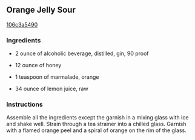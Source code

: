 ## Orange Jelly Sour

[106c3a5490](http://www.food.com/recipe/orange-jelly-sour-209242)

### Ingredients

 - 2 ounce of alcoholic beverage, distilled, gin, 90 proof

 - 12 ounce of honey

 - 1 teaspoon of marmalade, orange

 - 34 ounce of lemon juice, raw

### Instructions

Assemble all the ingredients except the garnish in a mixing glass with ice and shake well. Strain through a tea strainer into a chilled glass. Garnish with a flamed orange peel and a spiral of orange on the rim of the glass.